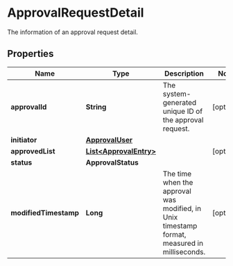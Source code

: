 

# ApprovalRequestDetail

The information of an approval request detail.

## Properties

| Name | Type | Description | Notes |
|------------ | ------------- | ------------- | -------------|
|**approvalId** | **String** | The system-generated unique ID of the approval request. |  [optional] |
|**initiator** | [**ApprovalUser**](ApprovalUser.md) |  |  |
|**approvedList** | [**List&lt;ApprovalEntry&gt;**](ApprovalEntry.md) |  |  [optional] |
|**status** | **ApprovalStatus** |  |  |
|**modifiedTimestamp** | **Long** | The time when the approval was modified, in Unix timestamp format, measured in milliseconds. |  [optional] |



